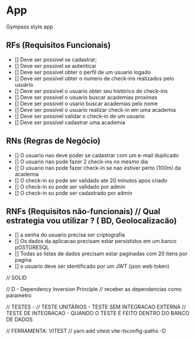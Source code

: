 # App

Gympass style app

## RFs (Requisitos Funcionais)

- [] Deve ser possível se cadastrar;
- [] Deve ser possível se autenticar
- [] Deve ser possível obter o perfil de um usuario logado
- [] Deve ser possível obter o numero de check-ins realizados pelo usuário
- [] Deve ser possível o usuario obter seu histórico de check-ins
- [] Deve ser possível o usuario buscar academias proximas
- [] Deve ser possível o usario buscar academias pelo nome
- [] Deve ser possível o usuario realizar check-in em uma academia
- [] Deve ser possível validar o check-in de um usuario
- [] Deve ser possível cadastrar uma academia

## RNs (Regras de Negócio)

- [] O usuario nao deve poder se cadastrar com um e-mail duplicado
- [] O usuario nao pode fazer 2 check-ins no mesmo dia
- [] O usuario nao pode fazer check-in se nao estiver perto (100m) da academia
- [] O check-in so pode ser validado ate 20 minutos apos criado
- [] O check-in so pode ser validado por admin
- [] O check-in so pode ser cadastrado por admin

## RNFs (Requisitos não-funcionais) // Qual estrategia vou utilizar ? ( BD, Geolocalizacão)

- [] a senha do usuario precisa ser criptografia
- [] Os dados da aplicacao precisam estar persistidos em um banco pOSTGRESQL
- [] Todas as listas de dados precisam estar paginadas com 20 itens por pagina
- [] o usuario deve ser identificado por um JWT (json web token)

// SOLID

// D - Dependency Inversion Principle
// receber as dependencias como parametro

// TESTES - 
//  TESTE UNITÁRIOS - TESTE SEM INTEGRACAO EXTERNA
// TESTE DE INTEGRACAO - QUANDO O TESTE É FEITO DENTRO DO BANCO DE DADOS

// FERRAMENTA: VITEST
// yarn add vitest vite-tsconfig-paths -D
